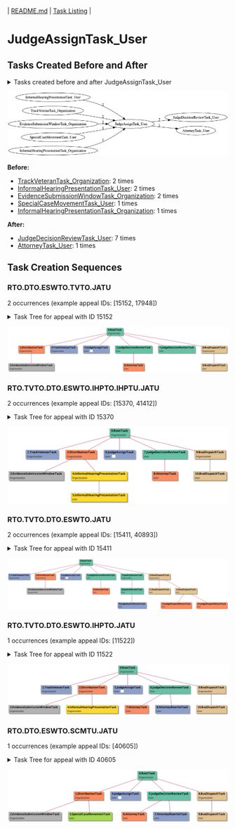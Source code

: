 | [README.md](/README.md) | [Task Listing](tasklist.md) |

# JudgeAssignTask_User

## Tasks Created Before and After

<details><summary>Tasks created before and after JudgeAssignTask_User</summary>

```
digraph G {
rankdir="LR";
"JudgeAssignTask_User" -> "JudgeDecisionReviewTask_User" [label=7]
"InformalHearingPresentationTask_User" -> "JudgeAssignTask_User" [label=2]
"TrackVeteranTask_Organization" -> "JudgeAssignTask_User" [label=2]
"EvidenceSubmissionWindowTask_Organization" -> "JudgeAssignTask_User" [label=2]
"SpecialCaseMovementTask_User" -> "JudgeAssignTask_User" [label=1]
"InformalHearingPresentationTask_Organization" -> "JudgeAssignTask_User" [label=1]
"JudgeAssignTask_User" -> "AttorneyTask_User" [label=1]
}
```
</details>

![JudgeAssignTask_User](dot/JudgeAssignTask_User.dot.png)

**Before:**

   * [TrackVeteranTask_Organization](TrackVeteranTask_Organization.md): 2 times
   * [InformalHearingPresentationTask_User](InformalHearingPresentationTask_User.md): 2 times
   * [EvidenceSubmissionWindowTask_Organization](EvidenceSubmissionWindowTask_Organization.md): 2 times
   * [SpecialCaseMovementTask_User](SpecialCaseMovementTask_User.md): 1 times
   * [InformalHearingPresentationTask_Organization](InformalHearingPresentationTask_Organization.md): 1 times

**After:**

   * [JudgeDecisionReviewTask_User](JudgeDecisionReviewTask_User.md): 7 times
   * [AttorneyTask_User](AttorneyTask_User.md): 1 times

## Task Creation Sequences

### RTO.DTO.ESWTO.TVTO.JATU

2 occurrences (example appeal IDs: [15152, 17948])

<details><summary>Task Tree for appeal with ID 15152</summary>

```
@startuml
skinparam {
  ObjectBorderColor #555
  ObjectBorderThickness 0
  ObjectFontStyle bold
  ObjectFontSize 14
  ObjectAttributeFontColor #333
  ObjectAttributeFontSize 12
}
  object 0.RootTask #66c2a5 {
Organization
}
  object 1.DistributionTask #fc8d62 {
Organization
}
  object 2.EvidenceSubmissionWindowTask #b3b3b3 {
Organization
}
  object 3.TrackVeteranTask #8da0cb {
Organization
}
  object 4.JudgeAssignTask #8da0cb {
User  <back:white>    </back>
}
  object 5.JudgeDecisionReviewTask #66c2a5 {
User
}
  object 6.AttorneyTask #fc8d62 {
User
}
  object 7.JudgeDecisionReviewTask #66c2a5 {
User
}
  object 8.BvaDispatchTask #e5c494 {
Organization
}
  object 9.BvaDispatchTask #e5c494 {
User
}
0.RootTask -- 1.DistributionTask
1.DistributionTask -- 2.EvidenceSubmissionWindowTask
0.RootTask -- 3.TrackVeteranTask
0.RootTask -- 4.JudgeAssignTask
0.RootTask -- 5.JudgeDecisionReviewTask
5.JudgeDecisionReviewTask -- 6.AttorneyTask
0.RootTask -- 7.JudgeDecisionReviewTask
0.RootTask -- 8.BvaDispatchTask
8.BvaDispatchTask -- 9.BvaDispatchTask
@enduml
```
</details>

![RTO.DTO.ESWTO.TVTO.JATU-15152](uml/RTO.DTO.ESWTO.TVTO.JATU-15152.png)

### RTO.TVTO.DTO.ESWTO.IHPTO.IHPTU.JATU

2 occurrences (example appeal IDs: [15370, 41412])

<details><summary>Task Tree for appeal with ID 15370</summary>

```
@startuml
skinparam {
  ObjectBorderColor #555
  ObjectBorderThickness 0
  ObjectFontStyle bold
  ObjectFontSize 14
  ObjectAttributeFontColor #333
  ObjectAttributeFontSize 12
}
  object 0.RootTask #66c2a5 {
Organization
}
  object 1.TrackVeteranTask #8da0cb {
Organization
}
  object 2.DistributionTask #fc8d62 {
Organization
}
  object 3.EvidenceSubmissionWindowTask #b3b3b3 {
Organization
}
  object 4.InformalHearingPresentationTask #ffd92f {
Organization
}
  object 5.InformalHearingPresentationTask #ffd92f {
User
}
  object 6.JudgeAssignTask #8da0cb {
User  <back:white>    </back>
}
  object 7.JudgeDecisionReviewTask #66c2a5 {
User
}
  object 8.AttorneyTask #fc8d62 {
User
}
  object 9.BvaDispatchTask #e5c494 {
Organization
}
  object 10.BvaDispatchTask #e5c494 {
User
}
0.RootTask -- 1.TrackVeteranTask
0.RootTask -- 2.DistributionTask
2.DistributionTask -- 3.EvidenceSubmissionWindowTask
2.DistributionTask -- 4.InformalHearingPresentationTask
4.InformalHearingPresentationTask -- 5.InformalHearingPresentationTask
0.RootTask -- 6.JudgeAssignTask
0.RootTask -- 7.JudgeDecisionReviewTask
7.JudgeDecisionReviewTask -- 8.AttorneyTask
0.RootTask -- 9.BvaDispatchTask
9.BvaDispatchTask -- 10.BvaDispatchTask
@enduml
```
</details>

![RTO.TVTO.DTO.ESWTO.IHPTO.IHPTU.JATU-15370](uml/RTO.TVTO.DTO.ESWTO.IHPTO.IHPTU.JATU-15370.png)

### RTO.TVTO.DTO.ESWTO.JATU

2 occurrences (example appeal IDs: [15411, 40893])

<details><summary>Task Tree for appeal with ID 15411</summary>

```
@startuml
skinparam {
  ObjectBorderColor #555
  ObjectBorderThickness 0
  ObjectFontStyle bold
  ObjectFontSize 14
  ObjectAttributeFontColor #333
  ObjectAttributeFontSize 12
}
  object 0.RootTask #66c2a5 {
Organization
}
  object 1.TrackVeteranTask #8da0cb {
Organization
}
  object 2.DistributionTask #fc8d62 {
Organization
}
  object 3.EvidenceSubmissionWindowTask #b3b3b3 {
Organization
}
  object 4.JudgeAssignTask #8da0cb {
User  <back:white>    </back>
}
  object 5.JudgeDecisionReviewTask #66c2a5 {
User
}
  object 6.AttorneyTask #fc8d62 {
User
}
  object 7.QualityReviewTask #66c2a5 {
Organization
}
  object 8.QualityReviewTask #66c2a5 {
User
}
  object 9.JudgeQualityReviewTask #8da0cb {
User
}
  object 10.BvaDispatchTask #e5c494 {
Organization
}
  object 11.BvaDispatchTask #e5c494 {
User
}
  object 12.BvaDispatchTask #e5c494 {
User
}
  object 13.JudgeDispatchReturnTask #fc8d62 {
User
}
  object 14.JudgeDispatchReturnTask #fc8d62 {
User
}
0.RootTask -- 1.TrackVeteranTask
0.RootTask -- 2.DistributionTask
2.DistributionTask -- 3.EvidenceSubmissionWindowTask
0.RootTask -- 4.JudgeAssignTask
0.RootTask -- 5.JudgeDecisionReviewTask
5.JudgeDecisionReviewTask -- 6.AttorneyTask
0.RootTask -- 7.QualityReviewTask
7.QualityReviewTask -- 8.QualityReviewTask
8.QualityReviewTask -- 9.JudgeQualityReviewTask
0.RootTask -- 10.BvaDispatchTask
10.BvaDispatchTask -- 11.BvaDispatchTask
10.BvaDispatchTask -- 12.BvaDispatchTask
12.BvaDispatchTask -- 13.JudgeDispatchReturnTask
12.BvaDispatchTask -- 14.JudgeDispatchReturnTask
@enduml
```
</details>

![RTO.TVTO.DTO.ESWTO.JATU-15411](uml/RTO.TVTO.DTO.ESWTO.JATU-15411.png)

### RTO.TVTO.DTO.ESWTO.IHPTO.JATU

1 occurrences (example appeal IDs: [11522])

<details><summary>Task Tree for appeal with ID 11522</summary>

```
@startuml
skinparam {
  ObjectBorderColor #555
  ObjectBorderThickness 0
  ObjectFontStyle bold
  ObjectFontSize 14
  ObjectAttributeFontColor #333
  ObjectAttributeFontSize 12
}
  object 0.RootTask #66c2a5 {
Organization
}
  object 1.TrackVeteranTask #8da0cb {
Organization
}
  object 2.DistributionTask #fc8d62 {
Organization
}
  object 3.EvidenceSubmissionWindowTask #b3b3b3 {
Organization
}
  object 4.InformalHearingPresentationTask #ffd92f {
Organization
}
  object 5.JudgeAssignTask #8da0cb {
User  <back:white>    </back>
}
  object 6.JudgeDecisionReviewTask #66c2a5 {
User
}
  object 7.AttorneyTask #fc8d62 {
User
}
  object 8.AttorneyRewriteTask #8da0cb {
User
}
  object 9.BvaDispatchTask #e5c494 {
Organization
}
  object 10.BvaDispatchTask #e5c494 {
User
}
0.RootTask -- 1.TrackVeteranTask
0.RootTask -- 2.DistributionTask
2.DistributionTask -- 3.EvidenceSubmissionWindowTask
2.DistributionTask -- 4.InformalHearingPresentationTask
0.RootTask -- 5.JudgeAssignTask
0.RootTask -- 6.JudgeDecisionReviewTask
6.JudgeDecisionReviewTask -- 7.AttorneyTask
6.JudgeDecisionReviewTask -- 8.AttorneyRewriteTask
0.RootTask -- 9.BvaDispatchTask
9.BvaDispatchTask -- 10.BvaDispatchTask
@enduml
```
</details>

![RTO.TVTO.DTO.ESWTO.IHPTO.JATU-11522](uml/RTO.TVTO.DTO.ESWTO.IHPTO.JATU-11522.png)

### RTO.DTO.ESWTO.SCMTU.JATU

1 occurrences (example appeal IDs: [40605])

<details><summary>Task Tree for appeal with ID 40605</summary>

```
@startuml
skinparam {
  ObjectBorderColor #555
  ObjectBorderThickness 0
  ObjectFontStyle bold
  ObjectFontSize 14
  ObjectAttributeFontColor #333
  ObjectAttributeFontSize 12
}
  object 0.RootTask #66c2a5 {
Organization
}
  object 1.DistributionTask #fc8d62 {
Organization
}
  object 2.EvidenceSubmissionWindowTask #b3b3b3 {
Organization
}
  object 3.SpecialCaseMovementTask #a6d854 {
User
}
  object 4.JudgeAssignTask #8da0cb {
User  <back:white>    </back>
}
  object 5.JudgeDecisionReviewTask #66c2a5 {
User
}
  object 6.AttorneyTask #fc8d62 {
User
}
  object 7.AttorneyRewriteTask #8da0cb {
User
}
  object 8.BvaDispatchTask #e5c494 {
Organization
}
  object 9.BvaDispatchTask #e5c494 {
User
}
0.RootTask -- 1.DistributionTask
1.DistributionTask -- 2.EvidenceSubmissionWindowTask
1.DistributionTask -- 3.SpecialCaseMovementTask
0.RootTask -- 4.JudgeAssignTask
0.RootTask -- 5.JudgeDecisionReviewTask
5.JudgeDecisionReviewTask -- 6.AttorneyTask
5.JudgeDecisionReviewTask -- 7.AttorneyRewriteTask
0.RootTask -- 8.BvaDispatchTask
8.BvaDispatchTask -- 9.BvaDispatchTask
@enduml
```
</details>

![RTO.DTO.ESWTO.SCMTU.JATU-40605](uml/RTO.DTO.ESWTO.SCMTU.JATU-40605.png)

